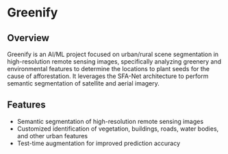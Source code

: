 # Greenify

## Overview
Greenify is an AI/ML project focused on urban/rural scene segmentation in high-resolution remote sensing images, specifically analyzing greenery and environmental features to determine the locations to plant seeds for the cause of afforestation. It leverages the SFA-Net architecture to perform semantic segmentation of satellite and aerial imagery.

## Features
- Semantic segmentation of high-resolution remote sensing images
- Customized identification of vegetation, buildings, roads, water bodies, and other urban features
- Test-time augmentation for improved prediction accuracy
